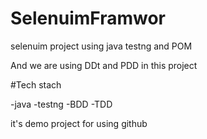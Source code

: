 # SelenuimFramwor
selenuim project using java testng and POM


And we are using DDt and PDD in this project


#Tech stach

-java
-testng
-BDD
-TDD

it's demo project for using github
